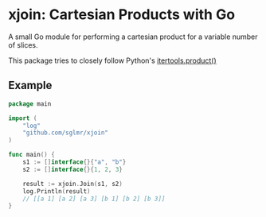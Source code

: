 # xjoin: Cartesian Products with Go
A small Go module for performing a cartesian product for a variable number of slices.

This package tries to closely follow Python's [itertools.product()](https://docs.python.org/3/library/itertools.html#itertools.product)

## Example
```go
package main

import (
    "log"
    "github.com/sglmr/xjoin"
)

func main() {
    s1 := []interface{}{"a", "b"}
    s2 := []interface{}{1, 2, 3}

    result := xjoin.Join(s1, s2)
    log.Println(result)
    // [[a 1] [a 2] [a 3] [b 1] [b 2] [b 3]]
}
```

